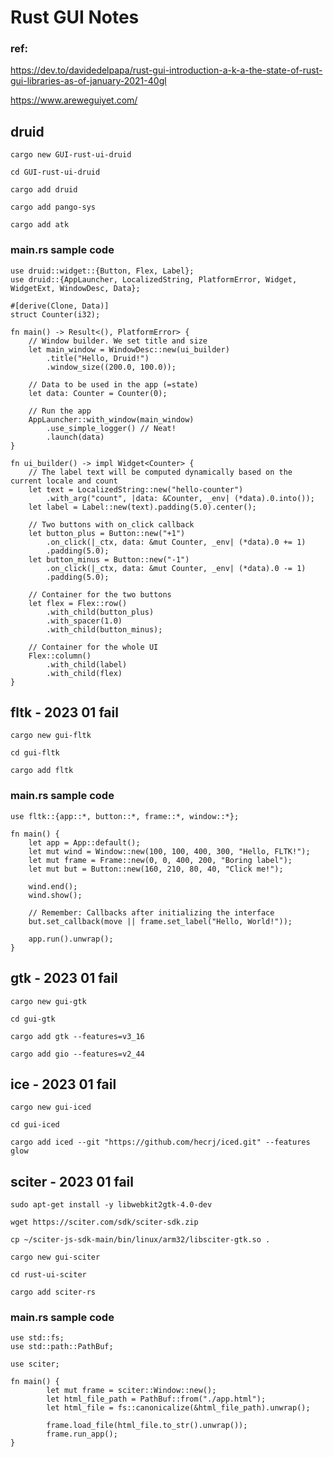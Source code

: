# Rust GUI Notes 

### ref: 

https://dev.to/davidedelpapa/rust-gui-introduction-a-k-a-the-state-of-rust-gui-libraries-as-of-january-2021-40gl

https://www.areweguiyet.com/

## druid 

	cargo new GUI-rust-ui-druid

	cd GUI-rust-ui-druid

	cargo add druid

	cargo add pango-sys

	cargo add atk

### main.rs sample code

	use druid::widget::{Button, Flex, Label};
	use druid::{AppLauncher, LocalizedString, PlatformError, Widget, WidgetExt, WindowDesc, Data};

	#[derive(Clone, Data)]
	struct Counter(i32);

	fn main() -> Result<(), PlatformError> {
		// Window builder. We set title and size
		let main_window = WindowDesc::new(ui_builder)
			.title("Hello, Druid!")
			.window_size((200.0, 100.0));

		// Data to be used in the app (=state)
		let data: Counter = Counter(0);

		// Run the app
		AppLauncher::with_window(main_window)
			.use_simple_logger() // Neat!
			.launch(data)
	}

	fn ui_builder() -> impl Widget<Counter> {
		// The label text will be computed dynamically based on the current locale and count
		let text = LocalizedString::new("hello-counter")
			.with_arg("count", |data: &Counter, _env| (*data).0.into());
		let label = Label::new(text).padding(5.0).center();

		// Two buttons with on_click callback
		let button_plus = Button::new("+1")
			.on_click(|_ctx, data: &mut Counter, _env| (*data).0 += 1)
			.padding(5.0);
		let button_minus = Button::new("-1")
			.on_click(|_ctx, data: &mut Counter, _env| (*data).0 -= 1)
			.padding(5.0);

		// Container for the two buttons
		let flex = Flex::row()
			.with_child(button_plus)
			.with_spacer(1.0)
			.with_child(button_minus);

		// Container for the whole UI
		Flex::column()
			.with_child(label)
			.with_child(flex)
	}

## fltk - 2023 01 fail

	cargo new gui-fltk

	cd gui-fltk

	cargo add fltk

###  main.rs sample code 

	use fltk::{app::*, button::*, frame::*, window::*};

	fn main() {
	    let app = App::default();
	    let mut wind = Window::new(100, 100, 400, 300, "Hello, FLTK!");
	    let mut frame = Frame::new(0, 0, 400, 200, "Boring label");
	    let mut but = Button::new(160, 210, 80, 40, "Click me!");

	    wind.end();
	    wind.show();

	    // Remember: Callbacks after initializing the interface
	    but.set_callback(move || frame.set_label("Hello, World!"));

	    app.run().unwrap();
	}



## gtk - 2023 01 fail 

	cargo new gui-gtk

	cd gui-gtk

	cargo add gtk --features=v3_16

	cargo add gio --features=v2_44

## ice  - 2023 01 fail

	cargo new gui-iced

	cd gui-iced

	cargo add iced --git "https://github.com/hecrj/iced.git" --features glow


## sciter - 2023 01 fail 


	sudo apt-get install -y libwebkit2gtk-4.0-dev

	wget https://sciter.com/sdk/sciter-sdk.zip

	cp ~/sciter-js-sdk-main/bin/linux/arm32/libsciter-gtk.so .

	cargo new gui-sciter

	cd rust-ui-sciter

	cargo add sciter-rs		

### main.rs sample code 

	use std::fs;
	use std::path::PathBuf;

	use sciter;

	fn main() {
    		let mut frame = sciter::Window::new();
    		let html_file_path = PathBuf::from("./app.html");
    		let html_file = fs::canonicalize(&html_file_path).unwrap();

    		frame.load_file(html_file.to_str().unwrap());
    		frame.run_app();
	}
